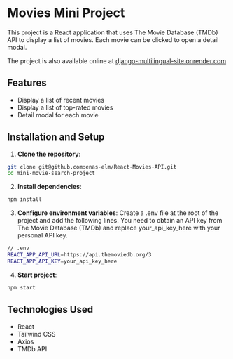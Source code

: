# Movies Mini Project

This project is a React application that uses The Movie Database (TMDb) API to display a list of movies. Each movie can be clicked to open a detail modal.

The project is also available online at [django-multilingual-site.onrender.com](https://react-movies-api-theta.vercel.app/)

## Features

- Display a list of recent movies
- Display a list of top-rated movies
- Detail modal for each movie

## Installation and Setup

1. **Clone the repository**:
```bash
git clone git@github.com:enas-elm/React-Movies-API.git
cd mini-movie-search-project
````


2. **Install dependencies**:
```bash
npm install
````


3. **Configure environment variables**:
   Create a .env file at the root of the project and add the following lines. You need to obtain an API key from The Movie Database (TMDb) and replace your_api_key_here with your personal API key.
```bash
// .env
REACT_APP_API_URL=https://api.themoviedb.org/3
REACT_APP_API_KEY=your_api_key_here
````


4. **Start project**:
```bash
npm start
````

## Technologies Used

- React
- Tailwind CSS
- Axios
- TMDb API
